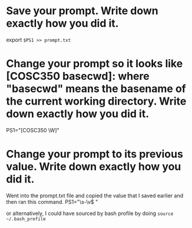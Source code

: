 # Save your prompt. Write down exactly how you did it.

export `$PS1 >> prompt.txt`

# Change your prompt so it looks like [COSC350 basecwd]: where "basecwd" means the basename of the current working directory. Write down exactly how you did it.

PS1="[COSC350 \W]"

# Change your prompt to its previous value. Write down exactly how you did it.

Went into the prompt.txt file and copied the value that I saved earlier and then ran this command.
PS1="\s-\v\$ "

or alternatively, I could have sourced by bash profile by doing
`source ~/.bash_profile`
